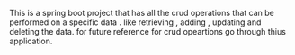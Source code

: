 This is a spring boot project that has all the crud operations that can be performed on a specific data . like retrieving , adding , updating and deleting the data. for future reference for crud opeartions go through thius application.
